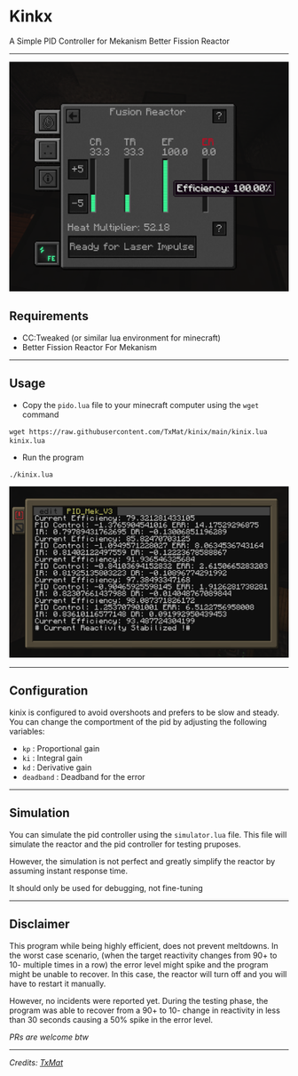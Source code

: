 # Kinkx

A Simple PID Controller for Mekanism Better Fission Reactor

---

![img.png](images/98IR_reactor.png)

## Requirements

- CC:Tweaked (or similar lua environment for minecraft)
- Better Fission Reactor For Mekanism

---

## Usage

- Copy the `pido.lua` file to your minecraft computer using the `wget` command

```shell
wget https://raw.githubusercontent.com/TxMat/kinix/main/kinix.lua kinix.lua
```

- Run the program

```shell
./kinix.lua
```

![img.png](images/CC_Screen.png)

---
## Configuration

kinix is configured to avoid overshoots and prefers to be slow and steady. You can change the comportment of the pid by adjusting the following variables:

- `kp` : Proportional gain
- `ki` : Integral gain
- `kd` : Derivative gain
- `deadband` : Deadband for the error

---
## Simulation

You can simulate the pid controller using the `simulator.lua` file. This file will simulate the reactor and the pid controller for testing pruposes.

However, the simulation is not perfect and greatly simplify the reactor by assuming instant response time.

It should only be used for debugging, not fine-tuning

---
## Disclaimer

This program while being highly efficient, does not prevent meltdowns. In the worst case scenario, (when the target reactivity changes from 90+ to 10- multiple times in a row) the error level might spike and the program might be unable to recover. In this case, the reactor will turn off and you will have to restart it manually.

However, no incidents were reported yet. During the testing phase, the program was able to recover from a 90+ to 10- change in reactivity in less than 30 seconds causing a 50% spike in the error level.



*PRs are welcome btw*

---
*Credits: [TxMat](https://github.com/TxMat)*
